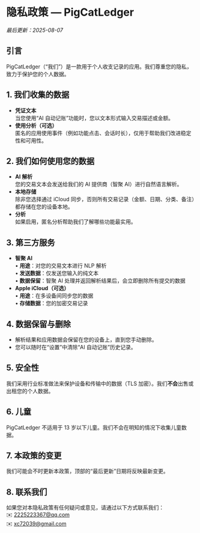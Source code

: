 # 隐私政策 — PigCatLedger

_最后更新：2025-08-07_

## 引言  
PigCatLedger（“我们”）是一款用于个人收支记录的应用。我们尊重您的隐私，致力于保护您的个人数据。

## 1. 我们收集的数据  
- **凭证文本**  
  当您使用“AI 自动记账”功能时，您以文本形式输入交易描述或金额。  
- **使用分析（可选）**  
  匿名的应用使用事件（例如功能点击、会话时长），仅用于帮助我们改进稳定性和可用性。

## 2. 我们如何使用您的数据  
- **AI 解析**  
  您的交易文本会发送给我们的 AI 提供商（智聚 AI）进行自然语言解析。  
- **本地存储**  
  除非您选择通过 iCloud 同步，否则所有交易记录（金额、日期、分类、备注）都存储在您的设备本地。  
- **分析**  
  如果启用，匿名分析帮助我们了解哪些功能最实用。

## 3. 第三方服务  
- **智聚 AI**  
  • **用途**：对您的交易文本进行 NLP 解析  
  • **发送数据**：仅发送您输入的纯文本  
  • **数据保留**：智聚 AI 处理并返回解析结果后，会立即删除所有提交的数据  
- **Apple iCloud（可选）**  
  • **用途**：在多设备间同步您的数据  
  • **存储数据**：您的加密交易记录  

## 4. 数据保留与删除  
- 解析结果和应用数据会保留在您的设备上，直到您手动删除。  
- 您可以随时在“设置”中清除“AI 自动记账”历史记录。  

## 5. 安全性  
我们采用行业标准做法来保护设备和传输中的数据（TLS 加密）。我们**不会**出售或出租您的个人数据。

## 6. 儿童  
PigCatLedger 不适用于 13 岁以下儿童。我们不会在明知的情况下收集儿童数据。

## 7. 本政策的变更  
我们可能会不时更新本政策，顶部的“最后更新”日期将反映最新变更。

## 8. 联系我们  
如果您对本隐私政策有任何疑问或意见，请通过以下方式联系我们：  
✉️ 2225223367@qq.com  
✉️ xc72039@gmail.com  
